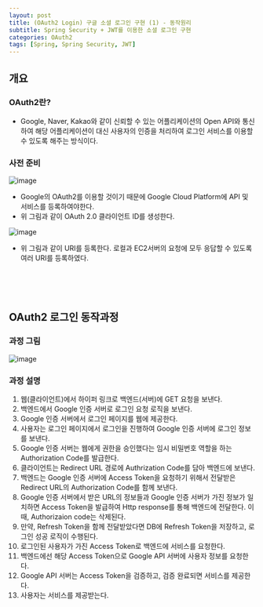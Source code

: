 ```yaml
---
layout: post
title: (OAuth2 Login) 구글 소셜 로그인 구현 (1) - 동작원리
subtitle: Spring Security + JWT를 이용한 소셜 로그인 구현
categories: OAuth2
tags: [Spring, Spring Security, JWT]
---
```

## 개요
### OAuth2란?
- Google, Naver, Kakao와 같이 신뢰할 수 있는 어플리케이션의 Open API와 통신하여 해당 어플리케이션이 대신 사용자의 인증을 처리하여 로그인 서비스를 이용할 수 있도록 해주는 방식이다.

### 사전 준비
![image](https://github.com/eogus0512/eogus0512.github.io/assets/71585151/bef9c10b-8a07-4ab7-8102-9001d0f799f0)

- Google의 OAuth2를 이용할 것이기 때문에 Google Cloud Platform에 API 및 서비스를 등록하여야한다.
- 위 그림과 같이 OAuth 2.0 클라이언트 ID를 생성한다.

![image](https://github.com/eogus0512/eogus0512.github.io/assets/71585151/66b29f3b-b4a8-485a-90af-e1c3f834fd82)

- 위 그림과 같이 URI를 등록한다. 로컬과 EC2서버의 요청에 모두 응답할 수 있도록 여러 URI를 등록하였다.

<br>
<br>
<br>


## OAuth2 로그인 동작과정
### 과정 그림
![image](https://github.com/eogus0512/eogus0512.github.io/assets/71585151/7b61fafa-7517-4f62-b489-be5c72c8a705)

### 과정 설명
1. 웹(클라이언트)에서 하이퍼 링크로 백엔드(서버)에 GET 요청을 보낸다.
2. 백엔드에서 Google 인증 서버로 로그인 요청 로직을 보낸다.
3. Google 인증 서버에서 로그인 페이지를 웹에 제공한다.
4. 사용자는 로그인 페이지에서 로그인을 진행하여 Google 인증 서버에 로그인 정보를 보낸다.
5. Google 인증 서버는 웹에게 권한을 승인했다는 임시 비밀번호 역할을 하는 Authorization Code를 발급한다.
6. 클라이언트는 Redirect URL 경로에 Authrization Code를 담아 백엔드에 보낸다.
7. 백엔드는 Google 인증 서버에 Access Token을 요청하기 위해서 전달받은 Redirect URL의 Authorization Code를 함께 보낸다.
8. Google 인증 서버에서 받은 URL의 정보들과 Google 인증 서버가 가진 정보가 일치하면 Access Token을 발급하여 Http response를 통해 백엔드에 전달한다. 이때, Authorizaion code는 삭제된다.
9. 만약, Refresh Token을 함께 전달받았다면 DB에 Refresh Token을 저장하고, 로그인 성공 로직이 수행된다.
10. 로그인된 사용자가 가진 Access Token로 백엔드에 서비스를 요청한다.
11. 백엔드에선 해당 Access Token으로 Google API 서버에 사용자 정보를 요청한다.
12. Google API 서버는 Access Token을 검증하고, 검증 완료되면 서비스를 제공한다.
13. 사용자는 서비스를 제공받는다.


